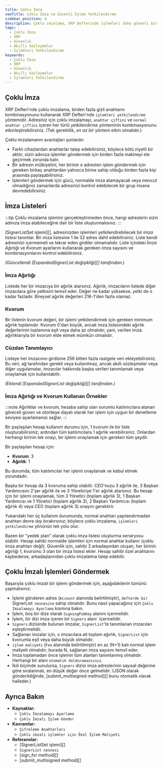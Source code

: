 ```yaml
---
title: Çoklu İmza
seoTitle: Çoklu İmza ve Güvenli İşlem Yetkilendirme
sidebar_position: 4
description: Çoklu imzalama, XRP Defterinde işlemleri daha güvenli bir şekilde yetkilendirmek için kullanılan bir yöntemdir. Bu yöntem, kullanıcıların adresleri üzerindeki kontrolü artırarak güvenlik seviyesini yükseltir.
tags: 
  - Çoklu İmza
  - XRP
  - Güvenlik
  - Akıllı Sözleşmeler
  - İşlemleri Yetkilendirme
keywords: 
  - Çoklu İmza
  - XRP
  - Güvenlik
  - Akıllı Sözleşmeler
  - İşlemleri Yetkilendirme
---
```


## Çoklu İmza

XRP Defteri'nde çoklu imzalama, birden fazla gizli anahtarın kombinasyonunu kullanarak XRP Defteri'nde `işlemleri yetkilendirme` yöntemidir. Adresiniz için çoklu imzalamayı, `anahtar çiftini` ve `normal anahtar çiftini` içeren her türlü yetkilendirme yönteminin kombinasyonunu etkinleştirebilirsiniz. (Tek gereklilik, _en az bir_ yöntem etkin olmalıdır.)

Çoklu imzalamanın avantajları şunlardır:

- Farklı cihazlardan anahtarlar talep edebilirsiniz, böylece kötü niyetli bir aktör, sizin adınıza işlemler göndermek için birden fazla makineyi ele geçirmek zorunda kalır.
- Bir adresin mülkiyetini, her birinin o adresten işlem göndermek için gereken birkaç anahtardan yalnızca birine sahip olduğu birden fazla kişi arasında paylaşabilirsiniz.
- İşlemleri göndermek için gücü, normalde imza atamayacak veya mevcut olmadığınız zamanlarda adresinizi kontrol edebilecek bir grup insana devredebilirsiniz.

## İmza Listeleri

:::tip
Çoklu imzalama işlemini gerçekleştirmeden önce, hangi adreslerin sizin adınıza imza atabileceğine dair bir liste oluşturmalısınız. 
:::

[SignerListSet işlemi][], adresinizden işlemleri yetkilendirebilecek bir _imza listesi_ tanımlar. Bir imza listesine 1 ile 32 adres dahil edebilirsiniz. Liste kendi adresinizi içermemeli ve tekrar eden girdiler olmamalıdır. Liste içindeki _İmza Ağırlığı_ ve _Kvorum_ ayarlarını kullanarak gereken imza sayısını ve kombinasyonlarını kontrol edebilirsiniz.

_(Güncellendi [ExpandedSignerList değişikliği][] tarafından.)_

### İmza Ağırlığı

Listede her bir imzacıya bir ağırlık atarsınız. Ağırlık, imzacıların listede diğer imzacılara göre yetkisini temsil eder. Değer ne kadar yüksekse, yetki de o kadar fazladır. Bireysel ağırlık değerleri 216-1'den fazla olamaz.

### Kvorum

Bir listenin kvorum değeri, bir işlemi yetkilendirmek için gereken minimum ağırlık toplamıdır. Kvorum 0'dan büyük, ancak imza listesindeki ağırlık değerlerinin toplamına eşit veya daha az olmalıdır; yani, verilen imza ağırlıklarıyla bir kvorum elde etmek mümkün olmalıdır.

### Cüzdan Tanımlayıcı

Listeye her imzacının girdisine 256 bitten fazla rastgele veri ekleyebilirsiniz. Bu veri, ağ tarafından gerekli veya kullanılmaz, ancak akıllı sözleşmeler veya diğer uygulamalar, imzacılar hakkında başka verileri tanımlamak veya onaylamak için kullanılabilir.

_(Eklendi [ExpandedSignerList değişikliği][] tarafından.)_

### İmza Ağırlığı ve Kvorum Kullanan Örnekler

:::note
Ağırlıklar ve kvorum, hesaba sahip olan sorumlu katılımcılara atanan göreceli güven ve otoriteye dayalı olarak her işlem için uygun bir denetleme seviyesi ayarlamanızı sağlar.
:::

Bir paylaşılan hesap kullanım durumu için, 1 kvorum ile bir liste oluşturabilirsiniz; ardından tüm katılımcılara 1 ağırlık verebilirsiniz. Onlardan herhangi birinin tek onayı, bir işlemi onaylamak için gereken tüm şeydir.

Bir paylaşılan hesap için:

- **Kvorum**: 3
- **Ağırlık**: 1

Bu durumda, tüm katılımcılar her işlemi onaylamak ve kabul etmek zorundadır.

Başka bir hesap da 3 kvoruma sahip olabilir. CEO'nuzu 3 ağırlık ile, 3 Başkan Yardımcısını 2'şer ağırlık ile ve 3 Yöneticiye 1'er ağırlık atarsınız. Bu hesap için bir işlemi onaylamak, tüm 3 Yönetici (toplam ağırlık 3), 1 Başkan Yardımcısı ve 1 Yönetici (toplam ağırlık 3), 2 Başkan Yardımcısı (toplam ağırlık 4) veya CEO (toplam ağırlık 3) onayını gerektirir. 

Yukarıdaki her üç kullanım durumunda, normal anahtarı yapılandırmadan anahtarı devre dışı bırakırsınız; böylece çoklu imzalama, `işlemleri yetkilendirme` yönünün tek yolu olur.

Bazen bir "yedek plan" olarak çoklu imza listesi oluşturma senaryosu olabilir. Hesap sahibi normalde işlemleri için normal anahtar kullanır (çoklu imza anahtarı değil). Güvenlik için, sahibi 3 arkadaşından oluşan, her birinin ağırlığı 1, kvorumu 3 olan bir imza listesi ekler. Hesap sahibi özel anahtarını kaybederse, arkadaşlarından çoklu imzalatma talep edebilir.

## Çoklu İmzalı İşlemleri Göndermek

Başarıyla çoklu imzalı bir işlemi göndermek için, aşağıdakilerin tümünü yapmalısınız:

* İşlemi gönderen adres (``Account`` alanında belirtilmiştir), `defterde bir `SignerList` nesnesine` sahip olmalıdır. Bunu nasıl yapacağınız için `Çoklu İmzalamayı Ayarlama` kısmına bakın.
* İşlem, boş bir dize olarak `SigningPubKey` alanını içermelidir.
* İşlem, bir dizi imza içeren bir `Signers` alanı` içermelidir.
* `Signers` dizisinde bulunan imzalar, `SignerList`'te tanımlanan imzacıları eşleştirmelidir.
* Sağlanan imzalar için, o imzacılara ait toplam ağırlık, `SignerList` için kvorumla eşit veya daha büyük olmalıdır.
* `işlem maliyeti` (`Fee` alanında belirtilmiştir) en az (N+1) katı normal işlem maliyeti olmalıdır; burada N, sağlanan imza sayısını temsil eder.
* İmza toplamadan önce işlemin tüm alanları tanımlanmış olmalıdır. Herhangi bir alanı `otomatik dolduramazsınız`.
* İkili biçimde sunulursa, `Signers` dizisi imza adreslerinin sayısal değerine göre sıralanmalı, en düşük değer önce gelmelidir. (JSON olarak gönderildiğinde, [submit_multisigned method][] bunu otomatik olarak halleder.)

## Ayrıca Bakın

- **Kaynaklar:**
    - `Çoklu İmzalamayı Ayarlama`
    - `Çoklu İmzalı İşlem Gönder`
- **Kavramlar:**
    - `Şifreleme Anahtarları`
    - `Çoklu imzalı işlemler için Özel İşlem Maliyeti`
- **Referanslar:**
    - [SignerListSet işlemi][]
    - `SignerList nesnesi`
    - [sign_for method][]
    - [submit_multisigned method][]


